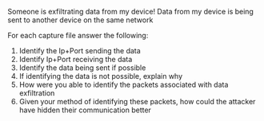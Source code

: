 Someone is exfiltrating data from my device!
Data from my device is being sent to another device on the same network

For each capture file answer the following:


1. Identify the Ip+Port sending the data 
2. Identify Ip+Port receiving the data
3. Identify the data being sent if possible
4. If identifying the data is not possible, explain why
5. How were you able to identify the packets associated with data exfiltration
6. Given your method of identifying these packets, how could the attacker have hidden their communication better


